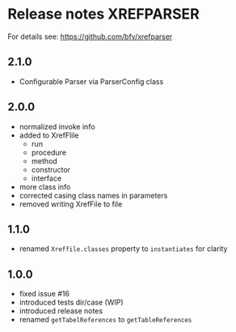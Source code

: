 # Release notes XREFPARSER
For details see: https://github.com/bfv/xrefparser

## 2.1.0
- Configurable Parser via ParserConfig class

## 2.0.0
- normalized invoke info
- added to XrefFlile
  - run
  - procedure
  - method
  - constructor
  - interface
- more class info
- corrected casing class names in parameters
- removed writing XrefFile to file

## 1.1.0
- renamed `Xreffile.classes` property to `instantiates` for clarity

## 1.0.0
- fixed issue #16
- introduced tests dir/case (WIP)
- introduced release notes
- renamed `getTabelReferences` to `getTableReferences`